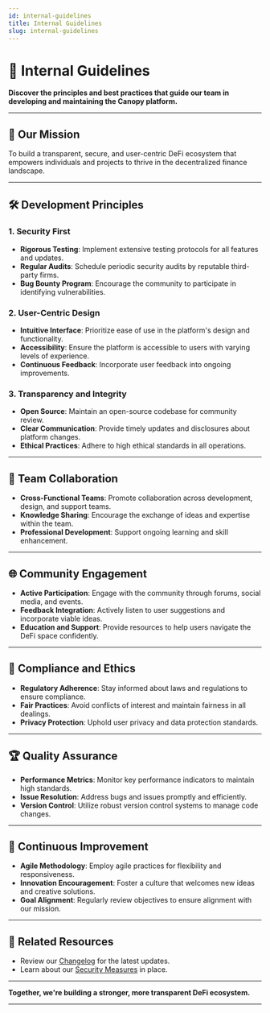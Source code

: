 ```yaml
---
id: internal-guidelines
title: Internal Guidelines
slug: internal-guidelines
---
```


# 📝 Internal Guidelines

**Discover the principles and best practices that guide our team in developing and maintaining the Canopy platform.**

---

## 🎯 **Our Mission**

To build a transparent, secure, and user-centric DeFi ecosystem that empowers individuals and projects to thrive in the decentralized finance landscape.

---

## 🛠️ **Development Principles**

### **1. Security First**

- **Rigorous Testing**: Implement extensive testing protocols for all features and updates.
- **Regular Audits**: Schedule periodic security audits by reputable third-party firms.
- **Bug Bounty Program**: Encourage the community to participate in identifying vulnerabilities.

### **2. User-Centric Design**

- **Intuitive Interface**: Prioritize ease of use in the platform's design and functionality.
- **Accessibility**: Ensure the platform is accessible to users with varying levels of experience.
- **Continuous Feedback**: Incorporate user feedback into ongoing improvements.

### **3. Transparency and Integrity**

- **Open Source**: Maintain an open-source codebase for community review.
- **Clear Communication**: Provide timely updates and disclosures about platform changes.
- **Ethical Practices**: Adhere to high ethical standards in all operations.

---

## 🤝 **Team Collaboration**

- **Cross-Functional Teams**: Promote collaboration across development, design, and support teams.
- **Knowledge Sharing**: Encourage the exchange of ideas and expertise within the team.
- **Professional Development**: Support ongoing learning and skill enhancement.

---

## 🌐 **Community Engagement**

- **Active Participation**: Engage with the community through forums, social media, and events.
- **Feedback Integration**: Actively listen to user suggestions and incorporate viable ideas.
- **Education and Support**: Provide resources to help users navigate the DeFi space confidently.

---

## 📖 **Compliance and Ethics**

- **Regulatory Adherence**: Stay informed about laws and regulations to ensure compliance.
- **Fair Practices**: Avoid conflicts of interest and maintain fairness in all dealings.
- **Privacy Protection**: Uphold user privacy and data protection standards.

---

## 🏆 **Quality Assurance**

- **Performance Metrics**: Monitor key performance indicators to maintain high standards.
- **Issue Resolution**: Address bugs and issues promptly and efficiently.
- **Version Control**: Utilize robust version control systems to manage code changes.

---

## 🔄 **Continuous Improvement**

- **Agile Methodology**: Employ agile practices for flexibility and responsiveness.
- **Innovation Encouragement**: Foster a culture that welcomes new ideas and creative solutions.
- **Goal Alignment**: Regularly review objectives to ensure alignment with our mission.

---

## 📖 **Related Resources**

- Review our [Changelog](changelog) for the latest updates.
- Learn about our [Security Measures](../autonomous-system-aegis-contract/security-measures-and-audits) in place.

---

**Together, we're building a stronger, more transparent DeFi ecosystem.**

---
